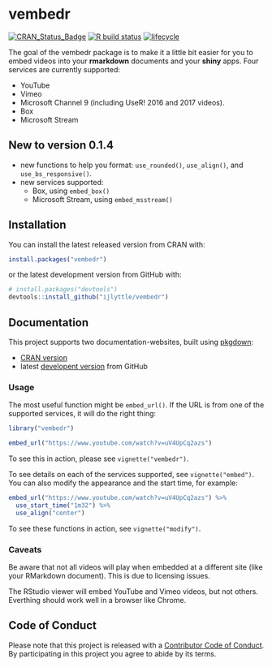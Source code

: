 
# vembedr

<!-- badges: start -->
[![CRAN\_Status\_Badge](https://www.r-pkg.org/badges/version/vembedr)](https://cran.r-project.org/package=vembedr)
[![R build
status](https://github.com/ijlyttle/vembedr/workflows/R-CMD-check/badge.svg)](https://github.com/ijlyttle/vembedr/actions)
[![lifecycle](https://img.shields.io/badge/lifecycle-maturing-blue.svg)](https://www.tidyverse.org/lifecycle/#maturing)
<!-- badges: end -->

The goal of the vembedr package is to make it a little bit easier for
you to embed videos into your **rmarkdown** documents and your **shiny**
apps. Four services are currently supported:

  - YouTube
  - Vimeo
  - Microsoft Channel 9 (including UseR\! 2016 and 2017 videos).
  - Box
  - Microsoft Stream

## New to version 0.1.4

  - new functions to help you format: `use_rounded()`, `use_align()`,
    and `use_bs_responsive()`.
  - new services supported:
      - Box, using `embed_box()`
      - Microsoft Stream, using `embed_msstream()`

## Installation

You can install the latest released version from CRAN with:

``` r
install.packages("vembedr")
```

or the latest development version from GitHub with:

``` r
# install.packages("devtools")
devtools::install_github("ijlyttle/vembedr")
```

## Documentation

This project supports two documentation-websites, built using
[pkgdown](https://pkgdown.r-lib.org):

  - [CRAN version](https://ijlyttle.github.io/vembedr/)
  - latest [developent version](https://ijlyttle.github.io/vembedr/dev/)
    from GitHub

### Usage

The most useful function might be `embed_url()`. If the URL is from one
of the supported services, it will do the right thing:

``` r
library("vembedr")

embed_url("https://www.youtube.com/watch?v=uV4UpCq2azs")
```

To see this in action, please see `vignette("vembedr")`.

To see details on each of the services supported, see
`vignette("embed")`. You can also modify the appearance and the start
time, for example:

``` r
embed_url("https://www.youtube.com/watch?v=uV4UpCq2azs") %>%
  use_start_time("1m32") %>%
  use_align("center")
```

To see these functions in action, see `vignette("modify")`.

### Caveats

Be aware that not all videos will play when embedded at a different site
(like your RMarkdown document). This is due to licensing issues.

The RStudio viewer will embed YouTube and Vimeo videos, but not others.
Everthing should work well in a browser like Chrome.

## Code of Conduct

Please note that this project is released with a [Contributor Code of
Conduct](CONDUCT.md). By participating in this project you agree to
abide by its terms.
